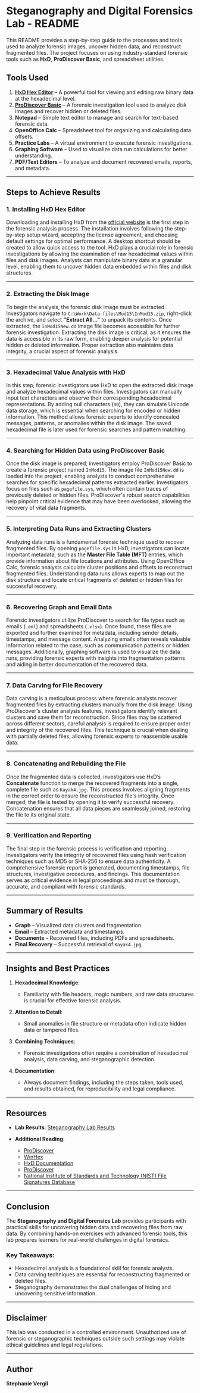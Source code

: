 # Steganography and Digital Forensics Lab - README

This README provides a step-by-step guide to the processes and tools used to analyze forensic images, uncover hidden data, and reconstruct fragmented files. The project focuses on using industry-standard forensic tools such as **HxD**, **ProDiscover Basic**, and spreadsheet utilities.

## Tools Used

1. **[HxD Hex Editor](https://mh-nexus.de/en/hxd/)** – A powerful tool for viewing and editing raw binary data at the hexadecimal level.
2. **[ProDiscover Basic](https://prodiscover.com)** – A forensic investigation tool used to analyze disk images and recover hidden or deleted files.
3. **Notepad** – Simple text editor to manage and search for text-based forensic data.
4. **OpenOffice Calc** – Spreadsheet tool for organizing and calculating data offsets.
5. **Practice Labs** – A virtual environment to execute forensic investigations.
6. **Graphing Software** – Used to visualize data run calculations for better understanding.
7. **PDF/Text Editors** – To analyze and document recovered emails, reports, and metadata.

---

## Steps to Achieve Results

### 1. Installing HxD Hex Editor
Downloading and installing HxD from the [official website](https://mh-nexus.de/en/hxd/) is the first step in the forensic analysis process. The installation involves following the step-by-step setup wizard, accepting the license agreement, and choosing default settings for optimal performance. A desktop shortcut should be created to allow quick access to the tool. HxD plays a crucial role in forensic investigations by allowing the examination of raw hexadecimal values within files and disk images. Analysts can manipulate binary data at a granular level, enabling them to uncover hidden data embedded within files and disk structures.

---

### 2. Extracting the Disk Image
To begin the analysis, the forensic disk image must be extracted. Investigators navigate to `C:\Work\Data files\Mod15\InMod15.zip`, right-click the archive, and select **"Extract All..."** to unpack its contents. Once extracted, the `InMod15New.dd` image file becomes accessible for further forensic investigation. Extracting the disk image is critical, as it ensures the data is accessible in its raw form, enabling deeper analysis for potential hidden or deleted information. Proper extraction also maintains data integrity, a crucial aspect of forensic analysis.

---

### 3. Hexadecimal Value Analysis with HxD
In this step, forensic investigators use HxD to open the extracted disk image and analyze hexadecimal values within files. Investigators can manually input text characters and observe their corresponding hexadecimal representations. By adding null characters (`00`), they can simulate Unicode data storage, which is essential when searching for encoded or hidden information. This method allows forensic experts to identify concealed messages, patterns, or anomalies within the disk image. The saved hexadecimal file is later used for forensic searches and pattern matching.

---

### 4. Searching for Hidden Data using ProDiscover Basic
Once the disk image is prepared, investigators employ ProDiscover Basic to create a forensic project named `InMod15`. The image file `InMod15New.dd` is loaded into the project, enabling analysts to conduct comprehensive searches for specific hexadecimal patterns extracted earlier. Investigators focus on files such as `pagefile.sys`, which often contain traces of previously deleted or hidden files. ProDiscover's robust search capabilities help pinpoint critical evidence that may have been overlooked, allowing the recovery of vital data fragments.

---

### 5. Interpreting Data Runs and Extracting Clusters
Analyzing data runs is a fundamental forensic technique used to recover fragmented files. By opening `pagefile.sys` in HxD, investigators can locate important metadata, such as the **Master File Table (MFT)** entries, which provide information about file locations and attributes. Using OpenOffice Calc, forensic analysts calculate cluster positions and offsets to reconstruct fragmented files. Understanding data runs allows experts to map out the disk structure and locate critical fragments of deleted or hidden files for successful recovery.

---

### 6. Recovering Graph and Email Data
Forensic investigators utilize ProDiscover to search for file types such as emails (`.eml`) and spreadsheets (`.xlsx`). Once found, these files are exported and further examined for metadata, including sender details, timestamps, and message content. Analyzing emails often reveals valuable information related to the case, such as communication patterns or hidden messages. Additionally, graphing software is used to visualize the data runs, providing forensic experts with insights into fragmentation patterns and aiding in better documentation of the recovered data.

---

### 7. Data Carving for File Recovery
Data carving is a meticulous process where forensic analysts recover fragmented files by extracting clusters manually from the disk image. Using ProDiscover's cluster analysis features, investigators identify relevant clusters and save them for reconstruction. Since files may be scattered across different sectors, careful analysis is required to ensure proper order and integrity of the recovered files. This technique is crucial when dealing with partially deleted files, allowing forensic experts to reassemble usable data.

---

### 8. Concatenating and Rebuilding the File
Once the fragmented data is collected, investigators use HxD’s **Concatenate** function to merge the recovered fragments into a single, complete file such as `Kayak4.jpg`. This process involves aligning fragments in the correct order to ensure the reconstructed file's integrity. Once merged, the file is tested by opening it to verify successful recovery. Concatenation ensures that all data pieces are seamlessly joined, restoring the file to its original state.

---

### 9. Verification and Reporting
The final step in the forensic process is verification and reporting. Investigators verify the integrity of recovered files using hash verification techniques such as MD5 or SHA-256 to ensure data authenticity. A comprehensive forensic report is generated, documenting timestamps, file structures, investigative procedures, and findings. This documentation serves as critical evidence in legal proceedings and must be thorough, accurate, and compliant with forensic standards.

---

## Summary of Results

- **Graph** – Visualized data clusters and fragmentation.
- **Email** – Extracted metadata and timestamps.
- **Documents** – Recovered files, including PDFs and spreadsheets.
- **Final Recovery** – Successful retrieval of `Kayak4.jpg`.

---

## Insights and Best Practices

1. **Hexadecimal Knowledge**:
   - Familiarity with file headers, magic numbers, and raw data structures is crucial for effective forensic analysis.

2. **Attention to Detail**:
   - Small anomalies in file structure or metadata often indicate hidden data or tampered files.

3. **Combining Techniques**:
   - Forensic investigations often require a combination of hexadecimal analysis, data carving, and steganographic detection.

4. **Documentation**:
   - Always document findings, including the steps taken, tools used, and results obtained, for reproducibility and legal compliance.

---

## Resources 

- **Lab Results**: [Steganography Lab Results](https://github.com/StephVergil/Computer-System-Forensics/blob/main/SteganographyResults.aspx.pdf)
  
- **Additional Reading**:
  - [ProDiscover](https://www.arcgroupny.com/prodiscover-forensics/)
  - [WinHex](https://www.x-ways.net/winhex/index-m.html)
  - [HxD Documentation](https://mh-nexus.de/en/hxd/)
  - [ProDiscover](https://www.arcgroupny.com/prodiscover-forensics/)
  - [National Institute of Standards and Technology (NIST) File Signatures Database](https://www.nist.gov/itl/ssd/software-quality-group/nsrl-downloads)

---

## Conclusion

The **Steganography and Digital Forensics Lab** provides participants with practical skills for uncovering hidden data and recovering files from raw data. By combining hands-on exercises with advanced forensic tools, this lab prepares learners for real-world challenges in digital forensics.

### Key Takeaways:
- Hexadecimal analysis is a foundational skill for forensic analysts.
- Data carving techniques are essential for reconstructing fragmented or deleted files.
- Steganography demonstrates the dual challenges of hiding and uncovering sensitive information.

---

## Disclaimer
This lab was conducted in a controlled environment. Unauthorized use of forensic or steganographic techniques outside such settings may violate ethical guidelines and legal regulations.

---

## Author

**Stephanie Vergil**  

